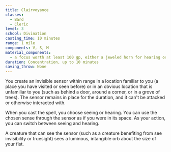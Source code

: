 ```yaml
---
title: Clairvoyance
classes:
  - Bard
  - Cleric
level: 3
school: Divination
casting_time: 10 minutes
range: 1 mile
components: V, S, M
material_components:
  - a focus worth at least 100 gp, either a jeweled horn for hearing or a glass eye for seeing
duration: Concentration, up to 10 minutes
saving_throw: None
---
```


You create an invisible sensor within range in a location familiar to you (a place you have visited or seen before) or in an obvious location that is unfamiliar to you (such as behind a door, around a corner, or in a grove of trees). The sensor remains in place for the duration, and it can't be attacked or otherwise interacted with.

When you cast the spell, you choose seeing or hearing. You can use the chosen sense through the sensor as if you were in its space. As your action, you can switch between seeing and hearing.

A creature that can see the sensor (such as a creature benefiting from see invisibility or truesight) sees a luminous, intangible orb about the size of your fist.
